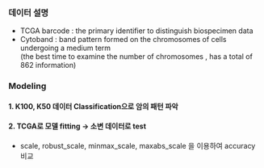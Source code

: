 ### 데이터 설명
- TCGA barcode : the primary identifier to distinguish biospecimen data
- Cytoband : band pattern formed on the chromosomes of cells undergoing a medium term <br>(the best time to examine the number of chromosomes , has a total of 862 information)

### Modeling
#### 1. K100, K50 데이터 Classification으로 암의 패턴 파악
#### 2. TCGA로 모델 fitting -> 소변 데이터로 test 
- scale, robust_scale, minmax_scale, maxabs_scale 을 이용하여 accuracy 비교
